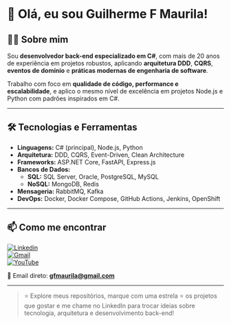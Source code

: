 # 👋 Olá, eu sou Guilherme F Maurila!

## 👨‍💻 Sobre mim

Sou **desenvolvedor back-end especializado em C#**, com mais de 20 anos de experiência em projetos robustos, aplicando **arquitetura DDD**, **CQRS**, **eventos de domínio** e **práticas modernas de engenharia de software**.

Trabalho com foco em **qualidade de código, performance e escalabilidade**, e aplico o mesmo nível de excelência em projetos Node.js e Python com padrões inspirados em C#.

---

## 🛠️ Tecnologias e Ferramentas

- **Linguagens:** C# (principal), Node.js, Python
- **Arquitetura:** DDD, CQRS, Event-Driven, Clean Architecture
- **Frameworks:** ASP.NET Core, FastAPI, Express.js
- **Bancos de Dados:**
  - **SQL:** SQL Server, Oracle, PostgreSQL, MySQL
  - **NoSQL:** MongoDB, Redis
- **Mensageria:** RabbitMQ, Kafka
- **DevOps:** Docker, Docker Compose, GitHub Actions, Jenkins, OpenShift

---

## 📫 Como me encontrar

[![Linkedin](https://img.shields.io/badge/-Guilherme_Figueiras_Maurila-blue?style=flat-square&logo=Linkedin&logoColor=white)](https://www.linkedin.com/in/guilherme-maurila)  
[![Gmail](https://img.shields.io/badge/-gfmaurila@gmail.com-c14438?style=flat-square&logo=Gmail&logoColor=white)](mailto:gfmaurila@gmail.com)  
[![YouTube](https://img.shields.io/badge/YouTube-FF0000?style=flat-square&logo=youtube&logoColor=white)](https://www.youtube.com/channel/UCjy19AugQHIhyE0Nv558jcQ)

📧 Email direto: **gfmaurila@gmail.com**

---

> ⭐️ Explore meus repositórios, marque com uma estrela ⭐ os projetos que gostar e me chame no LinkedIn para trocar ideias sobre tecnologia, arquitetura e desenvolvimento back-end!
